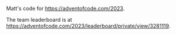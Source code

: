 Matt's code for https://adventofcode.com/2023.

The team leaderboard is at https://adventofcode.com/2023/leaderboard/private/view/3281119. 